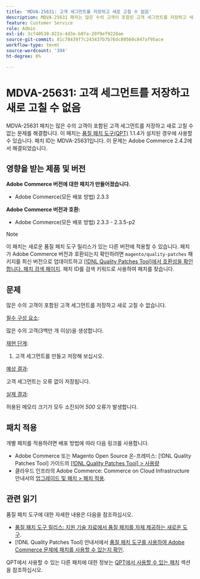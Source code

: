 ```yaml
---
title: 'MDVA-25631: 고객 세그먼트를 저장하고 새로 고칠 수 없음'
description: MDVA-25631 패치는 많은 수의 고객이 포함된 고객 세그먼트를 저장하고 새로 고칠 수 없는 문제를 해결합니다. 이 패치는 [Quality Patches Tool (QPT)](https://experienceleague.adobe.com/en/docs/commerce-knowledge-base/kb/announcements/commerce-announcements/magento-quality-patches-released-new-tool-to-self-serve-quality-patches) 1.1.4가 설치된 경우 사용할 수 있습니다. 패치 ID는 MDVA-25631입니다. 이 문제는 Adobe Commerce 2.4.2에서 해결되었습니다.
feature: Customer Service
role: Admin
exl-id: 3cf40538-822a-4d3e-b8fa-20f9ef9228ae
source-git-commit: 81c78439f7c243437b7b76dc80560c847af95ace
workflow-type: tm+mt
source-wordcount: '394'
ht-degree: 0%

---
```


# MDVA-25631: 고객 세그먼트를 저장하고 새로 고칠 수 없음

MDVA-25631 패치는 많은 수의 고객이 포함된 고객 세그먼트를 저장하고 새로 고칠 수 없는 문제를 해결합니다. 이 패치는 [품질 패치 도구(QPT)](https://experienceleague.adobe.com/en/docs/commerce-knowledge-base/kb/announcements/commerce-announcements/magento-quality-patches-released-new-tool-to-self-serve-quality-patches) 1.1.4가 설치된 경우에 사용할 수 있습니다. 패치 ID는 MDVA-25631입니다. 이 문제는 Adobe Commerce 2.4.2에서 해결되었습니다.

## 영향을 받는 제품 및 버전

**Adobe Commerce 버전에 대한 패치가 만들어졌습니다.**

* Adobe Commerce(모든 배포 방법) 2.3.3

**Adobe Commerce 버전과 호환:**

* Adobe Commerce(모든 배포 방법) 2.3.3 - 2.3.5-p2

>[!NOTE]
>
>이 패치는 새로운 품질 패치 도구 릴리스가 있는 다른 버전에 적용할 수 있습니다. 패치가 Adobe Commerce 버전과 호환되는지 확인하려면 `magento/quality-patches` 패키지를 최신 버전으로 업데이트하고 [[!DNL Quality Patches Tool]에서 호환성을 확인합니다. 패치 검색 페이지](https://experienceleague.adobe.com/en/docs/commerce-knowledge-base/kb/announcements/commerce-announcements/magento-quality-patches-released-new-tool-to-self-serve-quality-patches). 패치 ID를 검색 키워드로 사용하여 패치를 찾습니다.

## 문제

많은 수의 고객이 포함된 고객 세그먼트를 저장하고 새로 고칠 수 없습니다.

<u>필수 구성 요소</u>:

많은 수의 고객(3백만 개 이상)을 생성합니다.

<u>재현 단계</u>:

1. 고객 세그먼트를 만들고 저장해 보십시오.

<u>예상 결과</u>:

고객 세그먼트는 오류 없이 저장됩니다.

<u>실제 결과</u>:

허용된 메모리 크기가 모두 소진되어 *500* 오류가 발생합니다.

## 패치 적용

개별 패치를 적용하려면 배포 방법에 따라 다음 링크를 사용합니다.

* Adobe Commerce 또는 Magento Open Source 온-프레미스: [!DNL Quality Patches Tool] 가이드의 [[!DNL Quality Patches Tool] > 사용량](/help/tools/quality-patches-tool/usage.md)
* 클라우드 인프라의 Adobe Commerce: Commerce on Cloud Infrastructure 안내서의 [업그레이드 및 패치 > 패치 적용](https://experienceleague.adobe.com/docs/commerce-cloud-service/user-guide/develop/upgrade/apply-patches.html).

## 관련 읽기

품질 패치 도구에 대한 자세한 내용은 다음을 참조하십시오.

* [품질 패치 도구 릴리스: 지원 기술 자료에서 품질 패치를 자체 제공하는 새로운 도구](https://experienceleague.adobe.com/en/docs/commerce-knowledge-base/kb/announcements/commerce-announcements/magento-quality-patches-released-new-tool-to-self-serve-quality-patches).
* [!DNL Quality Patches Tool] 안내서에서 [품질 패치 도구를 사용하여 Adobe Commerce 문제에 패치를 사용할 수 있는지 확인](/help/tools/quality-patches-tool/patches-available-in-qpt/check-patch-for-magento-issue-with-magento-quality-patches.md).

QPT에서 사용할 수 있는 다른 패치에 대한 정보는 [QPT에서 사용할 수 있는 패치](https://support.magento.com/hc/en-us/sections/360010506631-Patches-available-in-MQP-tool-) 섹션을 참조하십시오.
